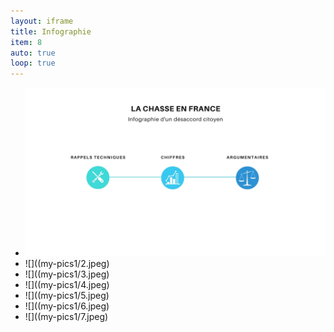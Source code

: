 ```yaml
---
layout: iframe
title: Infographie
item: 8
auto: true
loop: true
---
```


* ![](my-pics1/1.jpeg)
* ![]((my-pics1/2.jpeg)
* ![]((my-pics1/3.jpeg)
* ![]((my-pics1/4.jpeg)
* ![]((my-pics1/5.jpeg)
* ![]((my-pics1/6.jpeg)
* ![]((my-pics1/7.jpeg)

